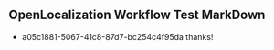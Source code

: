 ## OpenLocalization Workflow Test MarkDown
* a05c1881-5067-41c8-87d7-bc254c4f95da thanks!

<!--HONumber=Jul16_HO3-->


